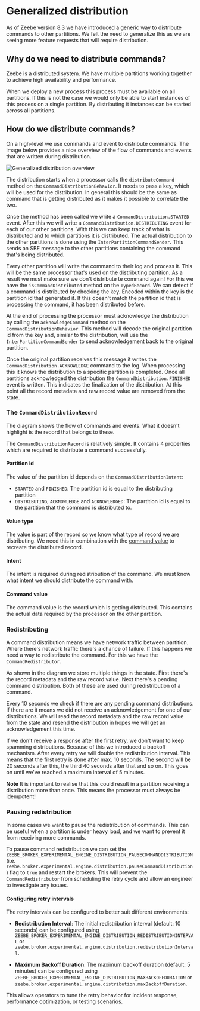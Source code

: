# Generalized distribution

As of Zeebe version 8.3 we have introduced a generic way to distribute commands to other partitions.
We felt the need to generalize this as we are seeing more feature requests that will require
distribution.

## Why do we need to distribute commands?

Zeebe is a distributed system. We have multiple partitions working together to achieve high
availability and performance.

When we deploy a new process this process must be available on all
partitions. If this is not the case we would only be able to start instances of this process on a
single partition. By distributing it instances can be started across all partitions.

## How do we distribute commands?

On a high-level we use commands and event to distribute commands. The image below provides a nice
overview of the flow of commands and events that are written during distribution.

![Generalized distribution overview](assets/generalized_distribution.png)

The distribution starts when a processor calls the `distributeCommand` method on
the `CommandDistributionBehavior`. It needs to pass a key, which will be used for the distribution.
In general this should be the same as command that is getting distributed as it makes it possible to
correlate the two.

Once the method has been called we write a `CommandDistribution.STARTED` event. After this we will
write a `CommandDistribution.DISTRIBUTING` event for each of our other partitions. With this we can
keep track of what is distributed and to which partitions it is distributed.
The actual distribution to the other partitions is done using the `InterPartitionCommandSender`.
This sends an SBE message to the other partitions containing the command that's being distributed.

Every other partition will write the command to their log and process it. This will be the same
processor that's used on the distributing partition. As a result we must make sure we don't
distribute te command again! For this we have the `isCommandDistributed` method on
the `TypedRecord`. We can detect if a command is distributed by checking the key. Encoded within the
key is the partition id that generated it. If this doesn't match the partition id that is processing
the command, it has been distributed before.

At the end of processing the processor must acknowledge the distribution by calling
the `acknowledgeCommand` method on the `CommandDistributionBehavior`. This method will decode the
original partition id from the key and, similar to the distribution, will use
the `InterPartitionCommandSender` to send acknowledgement back to the original partition.

Once the original partition receives this message it writes the `CommandDistribution.ACKNOWLEDGE`
command to the log. When processing this it knows the distribution to a specific partition is
completed. Once all partitions acknowledged the distribution the `CommandDistribution.FINISHED`
event is written. This indicates the finalization of the distribution. At this point all the record
metadata and raw record value are removed from the state.

### The `CommandDistributionRecord`

The diagram shows the flow of commands and events. What it doesn't highlight is the record that
belongs to these.

The `CommandDistributionRecord` is relatively simple. It contains 4 properties which are required to
distribute a command successfully.

#### Partition id

The value of the partition id depends on the `CommandDistributionIntent`:

- `STARTED` and `FINISHED`: The partition id is equal to the distributing partition
- `DISTRIBUTING`, `ACKNOWLEDGE` and `ACKNOWLEDGED`: The partition id is equal to the partition that
  the command is distributed to.

#### Value type

The value is part of the record so we know what type of record we are distributing. We need this in
combination with the [command value](#command-value) to recreate the distributed record.

#### Intent

The intent is required during redistribution of the command. We must know what intent we should
distribute the command with.

#### Command value

The command value is the record which is getting distributed. This contains the actual data required
by the processor on the other partition.

### Redistributing

A command distribution means we have network traffic between partition. Where there's network
traffic there's a chance of failure. If this happens we need a way to redistribute the command. For
this we have the `CommandRedistributor`.

As shown in the diagram we store multiple things in the state. First there's the record metadata and
the raw record value. Next there's a pending command distribution. Both of these are used during
redistribution of a command.

Every 10 seconds we check if there are any pending command distributions. If there are it means we
did not receive an acknowledgement for one of our distributions. We will read the record metadata
and the raw record value from the state and resend the distribution in hopes we will get an
acknowledgement this time.

If we don't receive a response after the first retry, we don't want to keep spamming distributions.
Because of this we introduced a backoff mechanism. After every retry we will double the
redistribution interval. This means that the first retry is done after max. 10 seconds. The second
will be 20 seconds after this, the third 40 seconds after that and so on. This goes on until we've
reached a maximum interval of 5 minutes.

**Note** It is important to realise that this could result in a partition receiving a distribution
more than once. This means the processor must always be idempotent!

### Pausing redistribution

In some cases we want to pause the redistribution of commands. This can be useful when a partition
is under heavy load, and we want to prevent it from receiving more commands.

To pause command redistribution we can set the `ZEEBE_BROKER_EXPERIMENTAL_ENGINE_DISTRIBUTION_PAUSECOMMANDDISTRIBUTION`
(i.e. `zeebe.broker.experimental.engine.distribution.pauseCommandDistribution`) flag to `true` and
restart the brokers. This will prevent the `CommandRedistributor` from scheduling the retry cycle
and allow an engineer to investigate any issues.

#### Configuring retry intervals

The retry intervals can be configured to better suit different environments:

- **Redistribution Interval**: The initial redistribution interval (default: 10 seconds) can be configured using
  `ZEEBE_BROKER_EXPERIMENTAL_ENGINE_DISTRIBUTION_REDISTRIBUTIONINTERVAL` or
  `zeebe.broker.experimental.engine.distribution.redistributionInterval`.

- **Maximum Backoff Duration**: The maximum backoff duration (default: 5 minutes) can be configured using
  `ZEEBE_BROKER_EXPERIMENTAL_ENGINE_DISTRIBUTION_MAXBACKOFFDURATION` or
  `zeebe.broker.experimental.engine.distribution.maxBackoffDuration`.

This allows operators to tune the retry behavior for incident response, performance optimization, or testing scenarios.
